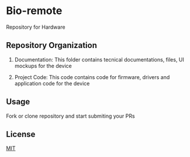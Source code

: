 # Bio-remote

Repository for Hardware

## Repository Organization

1. Documentation: This folder contains tecnical documentations, files, UI mockups for the device

2. Project Code: This code contains code for firmware, drivers and application code for the device



## Usage

Fork or clone repository and start submiting your PRs


## License
[MIT](https://choosealicense.com/licenses/mit/)
